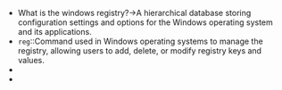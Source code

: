 - What is the windows registry?→A hierarchical database storing configuration settings and options for the Windows operating system and its applications.
- `reg`::Command used in Windows operating systems to manage the registry, allowing users to add, delete, or modify registry keys and values.
- 
- 

